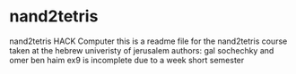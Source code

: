 # nand2tetris
nand2tetris HACK Computer
this is a readme file for the nand2tetris course taken at the hebrew univeristy of jerusalem
authors: gal sochechky and omer ben haim
ex9 is incomplete due to a week short semester
